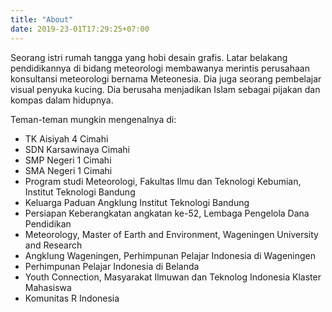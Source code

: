 ```yaml
---
title: "About"
date: 2019-23-01T17:29:25+07:00
---
```


Seorang istri rumah tangga yang hobi desain grafis. Latar belakang pendidikannya di bidang meteorologi membawanya merintis perusahaan konsultansi meteorologi bernama Meteonesia. Dia juga seorang pembelajar visual penyuka kucing. Dia berusaha menjadikan Islam sebagai pijakan dan kompas dalam hidupnya.

Teman-teman mungkin mengenalnya di:

* TK Aisiyah 4 Cimahi
* SDN Karsawinaya Cimahi
* SMP Negeri 1 Cimahi
* SMA Negeri 1 Cimahi
* Program studi Meteorologi, Fakultas Ilmu dan Teknologi Kebumian, Institut Teknologi Bandung
* Keluarga Paduan Angklung Institut Teknologi Bandung
* Persiapan Keberangkatan angkatan ke-52, Lembaga Pengelola Dana Pendidikan
* Meteorology, Master of Earth and Environment, Wageningen University and Research
* Angklung Wageningen, Perhimpunan Pelajar Indonesia di Wageningen
* Perhimpunan Pelajar Indonesia di Belanda
* Youth Connection, Masyarakat Ilmuwan dan Teknolog Indonesia Klaster Mahasiswa
* Komunitas R Indonesia
